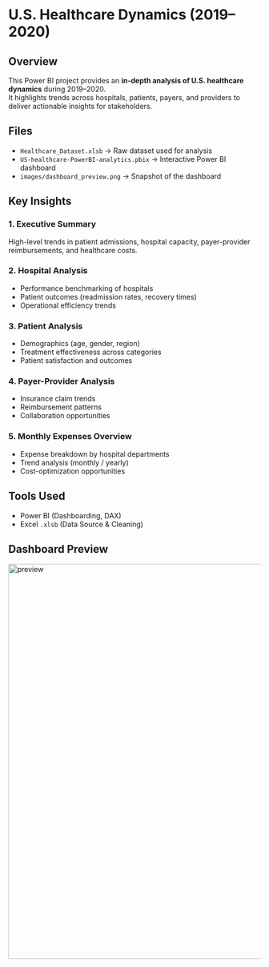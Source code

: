 #  U.S. Healthcare Dynamics (2019–2020)

## Overview
This Power BI project provides an **in-depth analysis of U.S. healthcare dynamics** during 2019–2020.  
It highlights trends across hospitals, patients, payers, and providers to deliver actionable insights for stakeholders.

##  Files
- `Healthcare_Dataset.xlsb` → Raw dataset used for analysis
- `US-healthcare-PowerBI-analytics.pbix` → Interactive Power BI dashboard
- `images/dashboard_preview.png` → Snapshot of the dashboard

##  Key Insights

### 1. Executive Summary
High-level trends in patient admissions, hospital capacity, payer-provider reimbursements, and healthcare costs.

### 2. Hospital Analysis
- Performance benchmarking of hospitals  
- Patient outcomes (readmission rates, recovery times)  
- Operational efficiency trends  

### 3. Patient Analysis
- Demographics (age, gender, region)  
- Treatment effectiveness across categories  
- Patient satisfaction and outcomes  

### 4. Payer-Provider Analysis
- Insurance claim trends  
- Reimbursement patterns  
- Collaboration opportunities  

### 5. Monthly Expenses Overview
- Expense breakdown by hospital departments  
- Trend analysis (monthly / yearly)  
- Cost-optimization opportunities  

##  Tools Used
- Power BI (Dashboarding, DAX)  
- Excel `.xlsb` (Data Source & Cleaning)  

##  Dashboard Preview
<img width="1305" height="789" alt="preview" src="https://github.com/user-attachments/assets/cdf600d0-3e8a-4531-bb96-97d7e8832319" />



